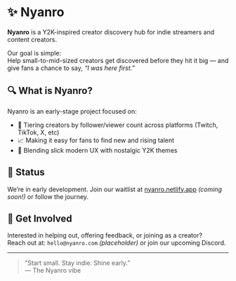 # ✨ Nyanro

**Nyanro** is a Y2K-inspired creator discovery hub for indie streamers and content creators.

Our goal is simple:  
Help small-to-mid-sized creators get discovered before they hit it big — and give fans a chance to say, *“I was here first.”*

## 🔍 What is Nyanro?

Nyanro is an early-stage project focused on:

- 🌱 Tiering creators by follower/viewer count across platforms (Twitch, TikTok, X, etc)
- 📈 Making it easy for fans to find new and rising talent
- 🎨 Blending slick modern UX with nostalgic Y2K themes

## 🚧 Status

We’re in early development. Join our waitlist at [nyanro.netlify.app](https://https://nyanro.netlify.app/) *(coming soon!)* or follow the journey.

## 💌 Get Involved

Interested in helping out, offering feedback, or joining as a creator?  
Reach out at: `hello@nyanro.com` *(placeholder)* or join our upcoming Discord.

---

> “Start small. Stay indie. Shine early.”  
> — The Nyanro vibe
